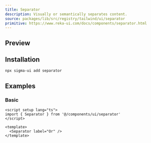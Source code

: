 ```yaml
---
title: Separator
description: Visually or semantically separates content.
source: packages/lib/src/registry/tailwind/ui/separator
primitive: https://www.reka-ui.com/docs/components/separator.html
---
```


## Preview

<ComponentPreview name="Separator" />

## Installation

```bash
npx sigma-ui add separator
```

## Examples

### Basic

```vue
<script setup lang="ts">
import { Separator } from '@/components/ui/separator'
</script>

<template>
  <Separator label="Or" />
</template>
```
